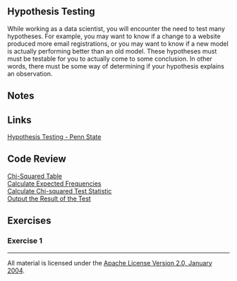 ## Hypothesis Testing

While working as a data scientist, you will encounter the need to test many hypotheses.  For example, you may want to know if a change to a website produced more email registrations, or you may want to know if a new model is actually performing better than an old model. These hypotheses must must be testable for you to actually come to some conclusion. In other words, there must be some way of determining if your hypothesis explains an observation.

## Notes

## Links

[Hypothesis Testing - Penn State](https://onlinecourses.science.psu.edu/statprogram/node/136)  

## Code Review

[Chi-Squared Table](http://sites.stat.psu.edu/~mga/401/tables/Chi-square-table.pdf)   
[Calculate Expected Frequencies](example1/example1.go)   
[Calculate Chi-squared Test Statistic](example2/example2.go)  
[Output the Result of the Test](example3/example3.go)   


## Exercises

### Exercise 1

___
All material is licensed under the [Apache License Version 2.0, January 2004](http://www.apache.org/licenses/LICENSE-2.0).
